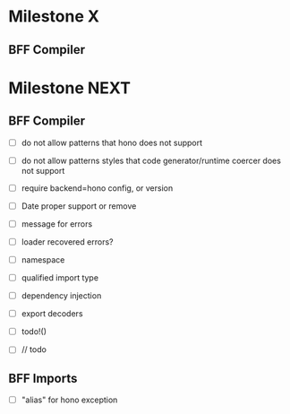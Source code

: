 # Milestone X

## BFF Compiler

# Milestone NEXT

## BFF Compiler

- [ ] do not allow patterns that hono does not support
- [ ] do not allow patterns styles that code generator/runtime coercer does not support
- [ ] require backend=hono config, or version

- [ ] Date proper support or remove

- [ ] message for errors

- [ ] loader recovered errors?

- [ ] namespace
- [ ] qualified import type

- [ ] dependency injection
- [ ] export decoders

- [ ] todo!()
- [ ] // todo

## BFF Imports

- [ ] "alias" for hono exception
